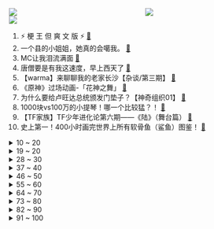 <div >
	<a style="float:left;width:55%;" href = "https://github.com/anuraghazra/github-readme-stats">
	 <img src = "https://github-readme-stats.vercel.app/api?username=iuuuuuaena&theme=buefy&show_icons=true"/>
	</a>
	<a  style="float:right;width:45%" href = "https://github.com/anuraghazra/github-readme-stats">
	 <img  src="https://github-readme-stats.vercel.app/api/top-langs/?username=anuraghazra&layout=compact"/>
	</a>
	</div>

[![](https://img.shields.io/badge/jxd-@jxdgogogo.xyz-yellowgreen.svg)](https://www.jxdgogogo.xyz)<br>
1. ⚡ 梗 王 但 爽 文 版  ⚡ [:link:](//www.bilibili.com/video/BV1WB4y147MU) <br>
2. 一个县的小姐姐，她真的会噶我。 [:link:](//www.bilibili.com/video/BV1qd4y1d7po) <br>
3. MC让我泪流满面 [:link:](//www.bilibili.com/video/BV1jd4y197QN) <br>
4. 唐僧要是有我这速度，早上西天了 [:link:](//www.bilibili.com/video/BV1wD4y167Wx) <br>
5. 【warma】来聊聊我的老家长沙【杂谈/第三期】 [:link:](//www.bilibili.com/video/BV1Tt4y1E7qz) <br>
6. 《原神》过场动画-「花神之舞」 [:link:](//www.bilibili.com/video/BV13B4y1474S) <br>
7. 为什么要给卢旺达总统颁发门垫子？【神奇组织01】 [:link:](//www.bilibili.com/video/BV13W4y1t7pE) <br>
8. 1000块vs100万的小提琴！哪一个比较猛？！ [:link:](//www.bilibili.com/video/BV1nB4y1x7DN) <br>
9. 【TF家族】TF少年进化论第六期——《陆》（舞台篇） [:link:](//www.bilibili.com/video/BV1sG4y1k7TJ) <br>
10. 史上第一！400小时画完世界上所有软骨鱼（鲨鱼）图鉴！ [:link:](//www.bilibili.com/video/BV1MB4y157WM) <br>
<details>
<summary>10 ~ 20</summary>

11. 鉴定网络热门美食 宫廷名菜《三不沾》浮躁的人看不完这段视频 [:link:](//www.bilibili.com/video/BV1Dd4y1d7hQ) <br>
12. “我不会错过你的！” [:link:](//www.bilibili.com/video/BV1kV4y1W7EB) <br>
13. 又 甘 又 刻，叮叮当当舞！ ❤️ 【咬人猫】 [:link:](//www.bilibili.com/video/BV19B4y1374d) <br>
14. 超级牛马（2） [:link:](//www.bilibili.com/video/BV1Xa41197ys) <br>
15. 崩坏3「纯真梦歌」线上音乐会 [:link:](//www.bilibili.com/video/BV1ad4y1d7Kk) <br>
16. 这才是中国的神仙！！ [:link:](//www.bilibili.com/video/BV1CG411V76Z) <br>
17. 从他违抗生命本能的那一刻起，就已不能称之为机械了 [:link:](//www.bilibili.com/video/BV1HB4y1475C) <br>
18. 不是我踢最后一脚晚上都睡不着 [:link:](//www.bilibili.com/video/BV1Ua411G7VL) <br>
19. 这是...我可以看的吗？！2022年10月新番导视！【泛式】 [:link:](//www.bilibili.com/video/BV1rW4y18743) <br>
</details>
<details>
<summary>19 ~ 20</summary>

20. 千万不要给孩子买长颈鹿 [:link:](//www.bilibili.com/video/BV1ag411D7Zy) <br>
21. 细思极恐... 拐卖妇女的各种套路： [:link:](//www.bilibili.com/video/BV1wG411t7uC) <br>
22. 人 形 自 走 嘴 炮 [:link:](//www.bilibili.com/video/BV1914y1x7Nr) <br>
23. 结婚了 结婚了 新郎就是我 [:link:](//www.bilibili.com/video/BV1fG4y1r75T) <br>
24. 【22娘×33娘】白嫖使我快乐！ [:link:](//www.bilibili.com/video/BV1DP41157QV) <br>
25. 【原神】刻晴：我要当T0！当一个没人会看不起的T0！ [:link:](//www.bilibili.com/video/BV1vY4y1F79J) <br>
26. 【泠鸢×嘉然】合作单曲《我们快出发》元气上线（欢迎二创） [:link:](//www.bilibili.com/video/BV1Rd4y1d72K) <br>
27. 猫德学院关于被遗弃猫咪的声明 [:link:](//www.bilibili.com/video/BV1aB4y1x77L) <br>
28. 7.6亿中国农民不需要被赞美 [:link:](//www.bilibili.com/video/BV1uV4y1W7Es) <br>
</details>
<details>
<summary>28 ~ 30</summary>

29. 帝国覆灭之夜，苏德战场最终决战：柏林会战【历史调研室】 [:link:](//www.bilibili.com/video/BV1Qd4y1d7px) <br>
30. 冰镇水泥？居然这么好喝？ [:link:](//www.bilibili.com/video/BV1yG4y1r77N) <br>
31. 等位200桌排队8小时，这样的火锅值不值得去吃【您赞我来排ep01-鸿姐老火锅】 [:link:](//www.bilibili.com/video/BV1Ae4y1Z7Rw) <br>
32. 艺术有毒｜中国巨型机械艺术装置第一人肖将军 [:link:](//www.bilibili.com/video/BV1eW4y1878w) <br>
33. 即使默默无闻，即使没有掌声，即使是白干，但这就是热爱啊 [:link:](//www.bilibili.com/video/BV1hG41147WC) <br>
34. 军训快结束，给带伙露一手 [:link:](//www.bilibili.com/video/BV1Yg411r7gk) <br>
35. 最好的祝福不是祝你功成名就，而是想你健康平安！ [:link:](//www.bilibili.com/video/BV1Le4y1Z79n) <br>
36. 请我的好友们来吃满汉全席！除了我自己大家都很满意！ [:link:](//www.bilibili.com/video/BV13t4y1E7tE) <br>
37. 【刘惜君 × 雾里】清冷声线诉无常，拨开迷雾见生息 [:link:](//www.bilibili.com/video/BV1KN4y1c7fW) <br>
</details>
<details>
<summary>37 ~ 40</summary>

38. “以火灭火”？！海尔兄弟没有骗我！ [:link:](//www.bilibili.com/video/BV1VD4y167rS) <br>
39. 《鱼香肉丝》一道让你无法拒绝的美味家常菜！ [:link:](//www.bilibili.com/video/BV1rd4y1A7vY) <br>
40. 这螃蟹伤害咋这么高啊！一刀就秒了！！！ [:link:](//www.bilibili.com/video/BV1ZB4y1x7go) <br>
41. TWICE最新回归曲Talk that Talk MV+打歌舞台合集(更至220827) [:link:](//www.bilibili.com/video/BV1Xd4y1d7qJ) <br>
42. “今 天，我 的 DNA 彻 底 崩 溃 了！” [:link:](//www.bilibili.com/video/BV1YW4y187mt) <br>
43. 《最喜欢的一集》 [:link:](//www.bilibili.com/video/BV1yV4y1W7Uk) <br>
44. 【emoji】抽 象 小 卖 部 吸 螺 篇 [:link:](//www.bilibili.com/video/BV1rg411r7BU) <br>
45. 那里本没有路，那里原也没有灯，却有微光筑起的“防火长城” [:link:](//www.bilibili.com/video/BV1yd4y1d7ss) <br>
46. 当你有个笑点低的朋友！！！ [:link:](//www.bilibili.com/video/BV1gT411F7y4) <br>
</details>
<details>
<summary>46 ~ 50</summary>

47. 史上用料最扎实的章鱼小丸子！！竟然一口爆浆…… [:link:](//www.bilibili.com/video/BV1vG4y1k7kS) <br>
48. 须弥探索现状 [:link:](//www.bilibili.com/video/BV1Aa411o743) <br>
49. 原神3.0必看！高等元素论史上最强教程，草系反应全面解析 [:link:](//www.bilibili.com/video/BV1we4y1Z7Yv) <br>
50. 这温州牛排，超出我认知了。 [:link:](//www.bilibili.com/video/BV1JU4y167nG) <br>
51. 20年前的世界级动画神作，【星际宝贝】大结局到底是什么？ [:link:](//www.bilibili.com/video/BV1CP41157LH) <br>
52. 法律，栓条狗都能学 [:link:](//www.bilibili.com/video/BV1dY4y1M7WU) <br>
53. 《原神》这才是真正的隐藏任务，可获得40原石 [:link:](//www.bilibili.com/video/BV1oP41157wr) <br>
54. 教一岁多的儿子唱《孤勇者》，出门能对上暗号么？？ [:link:](//www.bilibili.com/video/BV14N4y1c76h) <br>
55. 【原神】米哈游竟然夹带这么多私货!露出鸡脚被我发现了吧！ [:link:](//www.bilibili.com/video/BV15a411R7kq) <br>
</details>
<details>
<summary>55 ~ 60</summary>

56. 流落街头，含泪干饭，启程南极前最后的夜晚【南极日全食第二集】 [:link:](//www.bilibili.com/video/BV1xV4y1H7wN) <br>
57. 还原《食神》，皇帝炒饭！猪猪良心出品！ [:link:](//www.bilibili.com/video/BV1EW4y187RF) <br>
58. 新 概 念 探 店，我们居然吃到了... 【第一期】 [:link:](//www.bilibili.com/video/BV1jt4y1E7bg) <br>
59. 如何让情侣 反 目 成 仇 ！? [:link:](//www.bilibili.com/video/BV1Sa411G73r) <br>
60. 当你说了脏话就会「原地爆炸」!!？ [:link:](//www.bilibili.com/video/BV1hU4y167cQ) <br>
61. 突如其来的专业，让人笑不活了！#非物质文化遗产 #搞笑 [:link:](//www.bilibili.com/video/BV1Tt4y1n7iB) <br>
62. 1998年的中国发生了什么？【激荡四十年·1998】 [:link:](//www.bilibili.com/video/BV1214y1x7k1) <br>
63. 七年长跑，我求婚了，在鲸鱼的见证下 [:link:](//www.bilibili.com/video/BV1MU4y167Ci) <br>
64. 《防护级别很高》的一把锁 [:link:](//www.bilibili.com/video/BV1uD4y167EX) <br>
</details>
<details>
<summary>64 ~ 70</summary>

65. 进城两天，李师师加重了我的精神内耗！《水浒传》P36 [:link:](//www.bilibili.com/video/BV1Qa411G77X) <br>
66. 起初，你只是在路边救了一个女孩 [:link:](//www.bilibili.com/video/BV1bd4y1A7Me) <br>
67. 儿子非要在家长会上展示才艺.... [:link:](//www.bilibili.com/video/BV1SP41157fr) <br>
68. 这也许是我对这片山水做的最后一件事情了！ [:link:](//www.bilibili.com/video/BV1de4y1f7rK) <br>
69. 骗小孩钱有这么难吗？ [:link:](//www.bilibili.com/video/BV1md4y1d7Si) <br>
70. 逃跑？我这是在逃命！！！！ [:link:](//www.bilibili.com/video/BV1yG411V7N6) <br>
71. 秘密基地的秘密电影院茶几下面居然又挖出了一个隐藏空间？ [:link:](//www.bilibili.com/video/BV1UG41147Qh) <br>
72. 【原神】3.0须弥大世界任务解谜/副本开启 合集（持续更新中） [:link:](//www.bilibili.com/video/BV1x14y1x7QX) <br>
73. 【散人】国产恐怖《阴阳锅》 鸳鸯锅的诅咒（完结共6P） [:link:](//www.bilibili.com/video/BV1Gt4y1E7yU) <br>
</details>
<details>
<summary>73 ~ 80</summary>

74. 历时400天，我在实验室养出了人造大脑。 一起来见证干细胞和脑科学的最前沿! [:link:](//www.bilibili.com/video/BV1GW4y1t7H3) <br>
75. 超级大合唱 [:link:](//www.bilibili.com/video/BV1gY4y1u79H) <br>
76. 真的有种无法逃脱的宿命感 [:link:](//www.bilibili.com/video/BV15G4y1k7BA) <br>
77. 你们尽管吃！史莱姆那边我去解释！ [:link:](//www.bilibili.com/video/BV1NB4y147zb) <br>
78. 新生的懵懂行为 [:link:](//www.bilibili.com/video/BV1dV4y1W7zm) <br>
79. 南翔请我吃满汉全席，我决定做一盒猛男都喜欢的琥珀糖给他带过去 [:link:](//www.bilibili.com/video/BV1sd4y1A75h) <br>
80. 这  都  什  么  妖  魔  鬼  怪（十） [:link:](//www.bilibili.com/video/BV1vG41147Zp) <br>
81. 今年生日也给自己做奥利奥夹心蛋糕+粉丝牌拆箱&读评论 [:link:](//www.bilibili.com/video/BV1nN4y1c738) <br>
82. 一款人类玩死自己的末世游戏！人体实验引发全灭惨剧！ [:link:](//www.bilibili.com/video/BV1sW4y1t7qd) <br>
</details>
<details>
<summary>82 ~ 90</summary>

83. 误以为特效的实拍镜头：在钢铁侠的胸口凿洞，用真老虎拍打戏，激光切人竟也是实拍 [:link:](//www.bilibili.com/video/BV1ZV4y1W7S1) <br>
84. 接近三十斤的大火腿保存不当，表面虽只有一个小洞眼，切开后却整只发臭 [:link:](//www.bilibili.com/video/BV1sY4y1F7g1) <br>
85. 男子扑救山火归来，洗澡洗出一缸泥水 [:link:](//www.bilibili.com/video/BV12a411G76z) <br>
86. 原来真的有人能演出小说里面男主角忍俊不禁的样子！ [:link:](//www.bilibili.com/video/BV1XG411V7bV) <br>
87. 【原神】好家伙! 就是你小子篡改我 DNA ？！ [:link:](//www.bilibili.com/video/BV1ut4y1n778) <br>
88. 你那是去的理发店吗？那是创意广告大师！【慧小媛】 [:link:](//www.bilibili.com/video/BV1bW4y1t755) <br>
89. 麻 辣 烫 天 花 板 [:link:](//www.bilibili.com/video/BV1de4y1o7sj) <br>
90. 我妈有想法是好事，但撑着伞我是不太认可的 [:link:](//www.bilibili.com/video/BV1eg411D7b5) <br>
91. 借只鸡回去拍视频 [:link:](//www.bilibili.com/video/BV1xU4y167AR) <br>
</details>
<details>
<summary>91 ~ 100</summary>

92. 张天爱手撕徐开骋，娜扎极速补锤，剧情太阳间了（内含爆笑录音） [:link:](//www.bilibili.com/video/BV1zd4y1A7ms) <br>
93. 你知道吗？一个人一支笔，一个晚上并不能创造一个奇迹 [:link:](//www.bilibili.com/video/BV1WY4y1u7yK) <br>
94. 今天是我的生日 也是我向你求婚的日子 [:link:](//www.bilibili.com/video/BV1k14y1x7Ut) <br>
95. 有些许漫画感吗 [:link:](//www.bilibili.com/video/BV13d4y1d75Z) <br>
96. 家里的贼 都被我穷哭了 [:link:](//www.bilibili.com/video/BV1XG4y1r7Ws) <br>
97. 【危机合约】“尘环行动”全关卡平民攻略！伦蒂尼姆边缘地块18镀层+日替 平民攻略！阵容平民+低练度+语音详解的愉悦攻略！《明日方舟》|魔法Zc目录 [:link:](//www.bilibili.com/video/BV1qB4y1x7Fv) <br>
98. 一口气看完【萌虎重生】，我堂堂猛虎竟被欺负成这样 [:link:](//www.bilibili.com/video/BV1qg411r7jP) <br>
99. 玩家评价最高的《合金弹头3》，究竟隐藏了多少秘密？ [:link:](//www.bilibili.com/video/BV1Q14y1x7mZ) <br>
100. 还 有 谁 [:link:](//www.bilibili.com/video/BV1cP411L7Er) <br>
</details>
